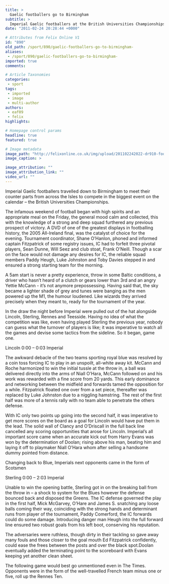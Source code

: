 ```yaml
---
title: >
  Gaelic footballers go to Birmingham
subtitle: >
  Imperial Gaelic footballers at the British Universities Championships
date: "2011-02-24 20:28:44 +0000"

# Attributes from Felix Online V1
id: "890"
old_path: /sport/890/gaelic-footballers-go-to-birmingham-
aliases:
 - /sport/890/gaelic-footballers-go-to-birmingham-
imported: true
comments:

# Article Taxonomies
categories:
 - sport
tags:
 - imported
 - image
 - multi-author
authors:
 - eaf09
 - felix
highlights:

# Homepage control params
headline: true
featured: true

# Image metadata
image_path: "http://felixonline.co.uk/img/upload/201102242022-dr910-football.jpg"
image_caption: >

image_attribution: ""
image_attribution_link: ""
video_url: ""
---
```


Imperial Gaelic footballers travelled down to Birmingham to meet their counter parts from across the Isles to compete in the biggest event on the calendar – the British Universities Championships.

The infamous weekend of football began with high spirits and an appropriate meal on the Friday, the general mood calm and collected, this with the knowledge of a strong and deep squad furthered any previous prospect of victory. A DVD of one of the greatest displays in footballing history, the 2005 All-Ireland final, was the catalyst of choice for the evening. Tournament coordinator, Shane O’Hanlon, phoned and informed captain Fitzpatrick of some registry issues, IC had to forfeit three pivotal players, Sean Dunne, Will Seez and club stoat, Frank O’Neill. Though a scar on the face would not damage any desires for IC, the reliable squad members Paddy Heugh, Luke Johnston and Toby Davies stepped in and ensured a strong starting team for the morning.

A 5am start is never a pretty experience, throw in some Baltic conditions, a driver who hasn’t heard of a clutch or gears lower than 3rd and an angry Yettie McCann - it’s not anymore prepossessing. Having said that, the sky became a lighter shade of grey and tunes were banging as the men powered up the M1, the humour loudened. Like wizards they arrived precisely when they meant to, ready for the tournament of the year.

In the draw the night before Imperial were pulled out of the hat alongside Lincoln, Sterling, Rennes and Teesside. Having no idea of what the competition was like, even having played Sterling the previous year, nobody can guess what the turnover of players is like; it was imperative to watch all the games and devise some tactics from the sideline. So it began, game one.

Lincoln 0:00 – 0:03 Imperial

The awkward debacle of the two teams sporting royal blue was resolved by a coin toss forcing IC to play in an unspoilt, all-white away kit. McCann and Roche harmonized to win the initial tussle at the throw in, a ball was delivered directly into the arms of Niall O’Hara, McCann followed on and his work was rewarded with a fine score from 20 yards. This early dominance and networking between the midfield and forwards tamed the opposition for a while. Fitzpatrick floated one over from a set piece, thereafter was replaced by Luke Johnston due to a niggling hamstring. The rest of the first half was more of a tennis rally with no team able to penetrate the others defense.

With IC only two points up going into the second half, it was imperative to get more scores on the board as a goal for Lincoln would have put them in the lead. The solid wall of Clancy and O’Driscall in the full back line cancelled any scoring opportunities that arose for Lincoln. Imperial’s all important score came when an accurate kick out from Harry Evans was won by the determination of Doolan; rising above his man, beating him and laying it off to playmaker Niall O’Hara whom after selling a handsome dummy pointed from distance.

Changing back to Blue, Imperials next opponents came in the form of Scotsmen

Sterling 0:00 – 2:03 Imperial

Unable to win the opening battle, Sterling got in on the breaking ball from the throw in – a shock to system for the Blues however the defense bounced back and disposed the Greens. The IC defense governed the play in the first half, Mick McGarvey, O’Hare and James S. snatching any loose balls coming their way, coinciding with the strong hands and determinant runs from player of the tournament, Paddy Comerford, the IC forwards could do some damage. Introducing danger man Heugh into the full forward line ensured two robust goals from his left boot, conserving his reputation.

The adversaries were ruthless, though dirty in their tackling so gave away many fouls and those closer to the goal mouth Ed Fitzpatrick confidently, could ease the frees between the posts and over the black spot.Doolan eventually added the terminating point to the scoreboard with Evans keeping yet another clean sheet.

The following game would best go unmentioned even in The Times. Opponents were in the form of the well-travelled French team minus one or five, roll up the Rennes Ten.
